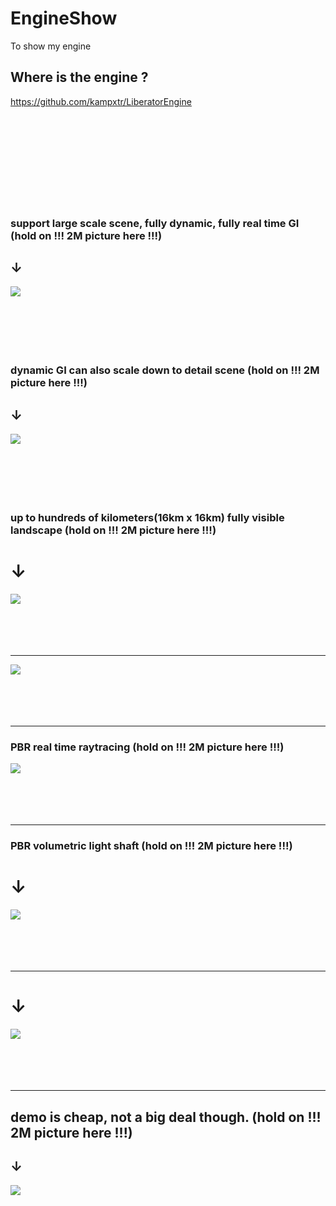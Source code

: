 # EngineShow
To show my engine

## Where is the engine ?
https://github.com/kampxtr/LiberatorEngine
<br>
<br>
<br>
<br>
<br>
<br>
<br>
<br>
<br>
<br>


### support large scale scene, fully dynamic, fully real time GI  (hold on !!! 2M picture here !!!)
## ↓
![](https://github.com/kampxtr/EngineShow/blob/master/screenshot/2018-5-20.png)
<br>
<br>
<br>
<br>
<br>
<br>

### dynamic GI can also scale down to detail scene  (hold on !!! 2M picture here !!!)
## ↓
![](https://github.com/kampxtr/EngineShow/blob/master/screenshot/2018-5-20.png)
<br>
<br>
<br>
<br>
<br>
<br>


### up to hundreds of kilometers(16km x 16km) fully visible landscape (hold on !!! 2M picture here !!!)
# ↓
![](https://github.com/kampxtr/EngineShow/blob/master/screenshot/2018-12-25.png)
<br>
<br>
<br>
<br>
<br>
***

![](https://github.com/kampxtr/EngineShow/blob/master/screenshot/2018-7-22.png)
<br>
<br>
<br>
<br>
<br>
***

### PBR real time raytracing (hold on !!! 2M picture here !!!)
![](https://github.com/kampxtr/EngineShow/blob/master/screenshot/2019-2-15.png)
<br>
<br>
<br>
<br>
<br>
***



### PBR volumetric light shaft (hold on !!! 2M picture here !!!)
# ↓
![](https://github.com/kampxtr/EngineShow/blob/master/screenshot/2018-9-19.png)
<br>
<br>
<br>
<br>
<br>
***

# ↓
![](https://github.com/kampxtr/LiberatorEngine/blob/master/screenshots/2018-8-11.png)
<br>
<br>
<br>
<br>
<br>
***



## demo is cheap, not a big deal though. (hold on !!! 2M picture here !!!)
## ↓
![](https://github.com/kampxtr/LiberatorEngine/blob/master/screenshots/2018-2-14.png)
<br>
<br>
<br>
<br>
<br>
<br>


